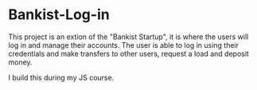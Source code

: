 # Bankist-Log-in

This project is an extion of the "Bankist Startup", it is where the users will log in and manage their accounts. The user is able to log in using their credentials and make transfers to other users, request a load and deposit money.

I build this during my JS course.
